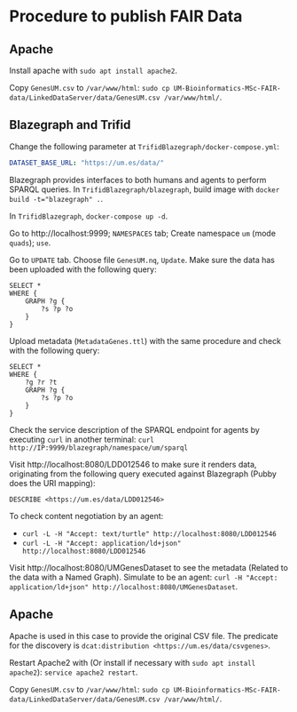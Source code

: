 # Procedure to publish FAIR Data

## Apache

Install apache with `sudo apt install apache2`.

Copy `GenesUM.csv` to `/var/www/html`: `sudo cp UM-Bioinformatics-MSc-FAIR-data/LinkedDataServer/data/GenesUM.csv /var/www/html/`.

## Blazegraph and Trifid

Change the following parameter at `TrifidBlazegraph/docker-compose.yml`:

```yaml
DATASET_BASE_URL: "https://um.es/data/"
```

Blazegraph provides interfaces to both humans and agents to perform SPARQL queries. In `TrifidBlazegraph/blazegraph`, build image with `docker build -t="blazegraph" .`.

In `TrifidBlazegraph`, `docker-compose up -d`.

Go to http://localhost:9999; `NAMESPACES` tab; Create namespace `um` (mode `quads`); `use`.

Go to `UPDATE` tab. Choose file `GenesUM.nq`, `Update`. Make sure the data has been uploaded with the following query:

```sparql
SELECT *
WHERE {
    GRAPH ?g {
        ?s ?p ?o
    }
}
```

Upload metadata (`MetadataGenes.ttl`) with the same procedure and check with the following query:

```sparql
SELECT *
WHERE {
    ?g ?r ?t
    GRAPH ?g {
        ?s ?p ?o
    }
}
```

Check the service description of the SPARQL endpoint for agents by executing `curl` in another terminal: `curl http://IP:9999/blazegraph/namespace/um/sparql`

Visit http://localhost:8080/LDD012546 to make sure it renders data, originating from the following query executed against Blazegraph (Pubby does the URI mapping):

```sparql
DESCRIBE <https://um.es/data/LDD012546>
```

To check content negotiation by an agent:

* `curl -L -H "Accept: text/turtle" http://localhost:8080/LDD012546`
* `curl -L -H "Accept: application/ld+json" http://localhost:8080/LDD012546`

Visit http://localhost:8080/UMGenesDataset to see the metadata (Related to the data with a Named Graph). Simulate to be an agent: `curl -H "Accept: application/ld+json" http://localhost:8080/UMGenesDataset`.

## Apache

Apache is used in this case to provide the original CSV file. The predicate for the discovery is `dcat:distribution <https://um.es/data/csvgenes>`.

Restart Apache2 with (Or install if necessary with `sudo apt install apache2`): `service apache2 restart`.

Copy `GenesUM.csv` to `/var/www/html`: `sudo cp UM-Bioinformatics-MSc-FAIR-data/LinkedDataServer/data/GenesUM.csv /var/www/html/`.
